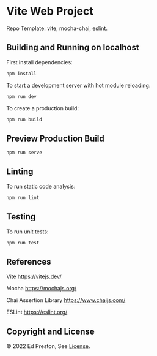 # Vite Web Project

Repo Template: vite, mocha-chai, eslint.

## Building and Running on localhost

First install dependencies:

```sh
npm install
```

To start a development server with hot module reloading:

```sh
npm run dev
```

To create a production build:

```sh
npm run build
```

## Preview Production Build

```sh
npm run serve
```

## Linting

To run static code analysis:

```sh
npm run lint
```

## Testing

To run unit tests:

```sh
npm run test
```

## References

Vite
https://vitejs.dev/

Mocha
https://mochajs.org/

Chai Assertion Library
https://www.chaijs.com/

ESLint
https://eslint.org/


## Copyright and License

© 2022 Ed Preston, See [License](LICENSE).
